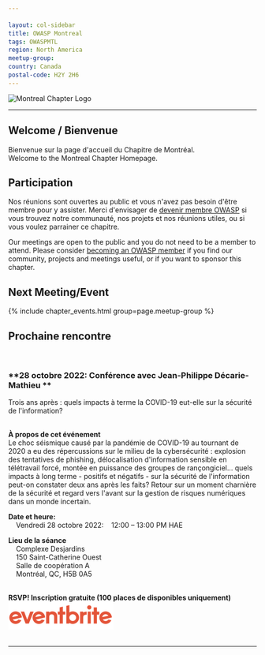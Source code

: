 ```yaml
---

layout: col-sidebar
title: OWASP Montreal
tags: OWASPMTL
region: North America
meetup-group:
country: Canada
postal-code: H2Y 2H6
---
```


![Montreal Chapter Logo](assets/images/OWASP_Montreal.png)

---
## Welcome / Bienvenue
Bienvenue sur la page d'accueil du Chapitre de Montréal.
<br>
Welcome to the Montreal Chapter Homepage.

## Participation
Nos réunions sont ouvertes au public et vous n'avez pas besoin d'être membre pour y assister. Merci d'envisager de [devenir membre OWASP](https://owasp.org/membership/) si vous trouvez notre communauté, nos projets et nos réunions utiles, ou si vous voulez parrainer ce chapitre.

Our meetings are open to the public and you do not need to be a member to attend. Please consider [becoming an OWASP member](https://owasp.org/membership/) if you find our community, projects and meetings useful, or if you want to sponsor this chapter.

Next Meeting/Event <!-- You should keep this section as it will populate your meetup events -->
---------------------
{% include chapter_events.html group=page.meetup-group %}

## Prochaine rencontre
<br>

### **28 octobre 2022: Conférence avec Jean-Philippe Décarie-Mathieu **
Trois ans après : quels impacts à terme la COVID-19 eut-elle sur la sécurité de l'information? 
<br>
<br>

**À propos de cet événement**
<br>
Le choc séismique causé par la pandémie de COVID-19 au tournant de 2020 a eu des répercussions sur le milieu de la cybersécurité : explosion des tentatives de phishing, délocalisation d'information sensible en télétravail forcé, montée en puissance des groupes de rançongiciel... quels impacts à long terme - positifs et négatifs - sur la sécurité de l'information peut-on constater deux ans après les faits? Retour sur un moment charnière de la sécurité et regard vers l'avant sur la gestion de risques numériques dans un monde incertain.

**Date et heure:**
<br>
&nbsp;&nbsp;&nbsp;&nbsp;Vendredi 28 octobre 2022: &nbsp;&nbsp;&nbsp;12:00 – 13:00 PM HAE
<br>

**Lieu de la séance**
<br>
&nbsp;&nbsp;&nbsp;&nbsp;Complexe Desjardins<br>
&nbsp;&nbsp;&nbsp;&nbsp;150 Saint-Catherine Ouest<br>
&nbsp;&nbsp;&nbsp;&nbsp;Salle de coopération A<br>
&nbsp;&nbsp;&nbsp;&nbsp;Montréal, QC, H5B 0A5
<br>
<br>

**RSVP! Inscription gratuite (100 places de disponibles uniquement)**
<br>
<a href="https://www.eventbrite.com/e/billets-owasp-mtl-conference-avec-jean-philippe-decarie--411246488317?utm-campaign=social&utm-content=attendeeshare&utm-medium=discovery&utm-term=listing&utm-source=cp&aff=escb"><img src="./assets/images/eventbrite_logo.png"></a>
<br>
<br>

---------------------

<br>

